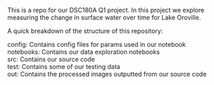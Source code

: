 This is a repo for our DSC180A Q1 project. In this project we explore measuring the change in surface water over time for Lake Oroville.

A quick breakdown of the structure of this repository:

config: Contains config files for params used in our notebook  
notebooks: Contains our data exploration notebooks  
src: Contains our source code  
test: Contains some of our testing data  
out: Contains the processed images outputted from our source code

